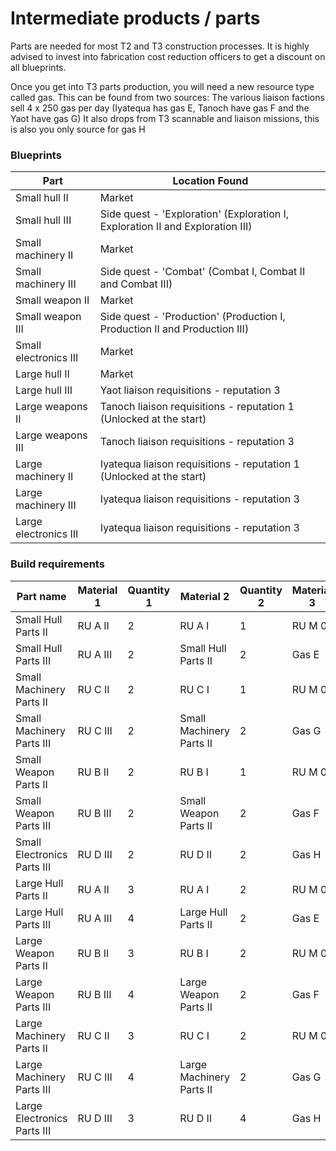 # Intermediate products / parts

Parts are needed for most T2 and T3 construction processes. It is highly advised to invest into fabrication cost reduction officers to get a discount on all blueprints.

Once you get into T3 parts production, you will need a new resource type called gas. This can be found from two sources:
The various liaison factions sell 4 x 250 gas per day (Iyatequa has gas E, Tanoch have gas F and the Yaot have gas G)
It also drops from T3 scannable and liaison missions, this is also you only source for gas H


### Blueprints

|Part                 |Location Found                                                            |
|---------------------|--------------------------------------------------------------------------|
|Small hull II        |Market                                                                    |
|Small hull III       |Side quest - 'Exploration' (Exploration I, Exploration II and Exploration III)                                                 |
|Small machinery II   |Market                                                                    |
|Small machinery III  |Side quest - 'Combat' (Combat I, Combat II and Combat III)                |
|Small weapon II      |Market                                                                    |
|Small weapon III     |Side quest - 'Production' (Production I, Production II and Production III)|
|Small electronics III|Market                                                                    |
|Large hull II        |Market                                                                    |
|Large hull III       |Yaot liaison requisitions - reputation 3                                  |
|Large weapons II     |Tanoch liaison requisitions - reputation 1 (Unlocked at the start)        |
|Large weapons III    |Tanoch liaison requisitions - reputation 3                                |
|Large machinery II   |Iyatequa liaison requisitions - reputation 1 (Unlocked at the start)      |
|Large machinery III  |Iyatequa liaison requisitions - reputation 3                              |
|Large electronics III|Iyatequa liaison requisitions - reputation 3                              |

### Build requirements

|Part name                  |Material 1|Quantity 1|Material 2              |Quantity 2|Material 3|Quantity 3|
|---------------------------|----------|----------|------------------------|----------|----------|----------|
|Small Hull Parts II        |RU A II   |2         |RU A I                  |1         |RU M 0    |2         |
|Small Hull Parts III       |RU A III  |2         |Small Hull Parts II     |2         |Gas E     |1         |
|Small Machinery Parts II   |RU C II   |2         |RU C I                  |1         |RU M 0    |2         |
|Small Machinery Parts III  |RU C III  |2         |Small Machinery Parts II|2         |Gas G     |1         |
|Small Weapon Parts II      |RU B II   |2         |RU B I                  |1         |RU M 0    |2         |
|Small Weapon Parts III     |RU B III  |2         |Small Weapon Parts II   |2         |Gas F     |1         |
|Small Electronics Parts III|RU D III  |2         |RU D II                 |2         |Gas H     |1         |
|Large Hull Parts II        |RU A II   |3         |RU A I                  |2         |RU M 0    |3         |
|Large Hull Parts III       |RU A III  |4         |Large Hull Parts II     |2         |Gas E     |2         |
|Large Weapon Parts II      |RU B II   |3         |RU B I                  |2         |RU M 0    |3         |
|Large Weapon Parts III     |RU B III  |4         |Large Weapon Parts II   |2         |Gas F     |2         |
|Large Machinery Parts II   |RU C II   |3         |RU C I                  |2         |RU M 0    |3         |
|Large Machinery Parts III  |RU C III  |4         |Large Machinery Parts II|2         |Gas G     |2         |
|Large Electronics Parts III|RU D III  |3         |RU D II                 |4         |Gas H     |2         |
